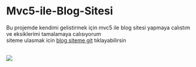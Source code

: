 # Mvc5-ile-Blog-Sitesi

Bu projemde kendimi gelistirmek için mvc5 ile blog sitesi yapmaya calıstım ve eksiklerimi tamalamaya calısıyorum<br>
siteme ulasmak icin <a href="https://berkayyolcu.com/">blog siteme git</a> tıklayabilirsin

<br>

<img src="https://github.com/Berkayyolcu/Mvc5-ile-Blog-Sitesi/blob/main/screenshot/hakk%C4%B1mda.PNG" width="auto">




